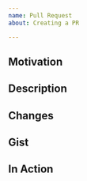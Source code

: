 ```yaml
---
name: Pull Request
about: Creating a PR

---
```


<!--
        Hi there!
        Thanks for taking the time and putting the effort into making fabric better! 💖
        Take a look at ./CONTRIBUTING.md for crucial instructions regarding local setup, testing etc.
        https://github.com/fabricjs/fabric.js/blob/master/CONTRIBUTING.md

        Adding tests that verify your fix and safegurad it from unwanted loss and changes is a MUST.

        PRing is not always simple, don't hestitate to ask for help (beware of 'em gotchas 😓).
        We appreciate your effort and would like the process to be productive and enjoyable.
        A strong community means a strong and better product for everyone.
-->


<!--        
        📣 IMPORTANT NOTICE - PR LOCKDOWN 🔒    04/2022
        We are excited to announce that fabric is migrating to modern typescript/javascript 🤩.
        This means we will ⛔ not be accepting any PRs out of scope with the migration.
        We understand this might be annoying but wasted work is ever more so.
        The migration will be extreme on the source code so PRs from before will probably become stale to the point of death after the migration.
        It hurts us the throw away good work, effort and time put into fabric so please stay patient.
        You are welcome to join the migration effort 🔨
        https://github.com/fabricjs/fabric.js/issues/7596

        If you remain strong minded about PRing and the fix is small you can submit a PR to the 5.x branch
        During the migration we will port these changes to master
-->



## Motivation
<!-- Why you are proposing -->
<!-- You can use the @closes notation to mark issues that will be resolved by this PR -->

## Description
<!-- What you are proposing -->

## Changes
<!-- before the fix vs. after -->

## Gist
<!-- Technical stuff if necessary -->

## In Action
<!-- Show case your accomplishment -->
<!-- Upload screenshots, screencasts and live examples showing your fix in contrast to the current state -->
